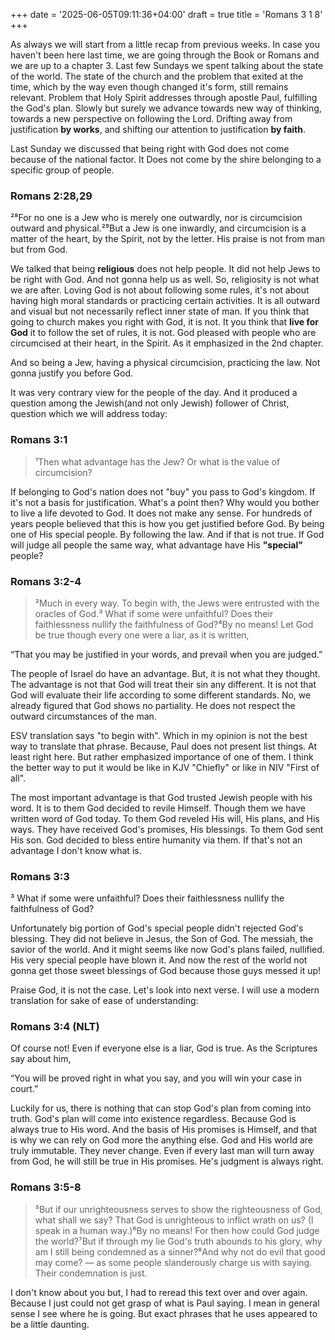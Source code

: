 +++
date = '2025-06-05T09:11:36+04:00'
draft = true
title = 'Romans 3 1 8'
+++

As always we will start from a little recap from previous weeks. In case you haven't been here last time, we are going through the Book or Romans and we are up to a chapter 3. Last few Sundays we spent talking about the state of the world. The state of the church and the problem that exited at the time, which by the way even though changed it's form, still remains relevant. Problem that Holy Spirit addresses through apostle Paul, fulfilling the God's plan. Slowly but surely we advance towards new way of thinking, towards a new perspective on following the Lord. Drifting away from justification **by works**, and shifting our attention to justification **by faith**.

Last Sunday we discussed that being right with God does not come because of the national factor. It Does not come by the shire belonging to a specific group of people.

### Romans 2:28,29
²⁸For no one is a Jew who is merely one outwardly, nor is circumcision outward and physical.²⁹But a Jew is one inwardly, and circumcision is a matter of the heart, by the Spirit, not by the letter. His praise is not from man but from God.

We talked that being **religious** does not help people. It did not help Jews to be right with God. And not gonna help us as well. So, religiosity is not what we are after. Loving God is not about following some rules, it's not about having high moral standards or practicing certain activities. It is all outward and visual but not necessarily reflect inner state of man. If you think that going to church makes you right with God, it is not. It you think that **live for God** it to follow the set of rules, it is not. God pleased with people who are circumcised at their heart, in the Spirit. As it emphasized in the 2nd chapter.

And so being a Jew, having a physical circumcision, practicing the law. Not gonna justify you before God.

It was very contrary view for the people of the day. And it produced a question among the Jewish(and not only Jewish) follower of Christ, question which we will address today:

### Romans 3:1
>¹Then what advantage has the Jew? Or what is the value of circumcision?

If belonging to God's nation does not "buy" you pass to God's kingdom. If it's not a basis for justification. What's a point then? Why would you bother to live a life devoted to God. It does not make any sense. For hundreds of years people believed that this is how you get justified before God. By being one of His special people. By following the law. And if that is not true. If God will judge all people the same way, what advantage have His **"special"** people?

### Romans 3:2-4
>²Much in every way. To begin with, the Jews were entrusted with the oracles of God.³ What if some were unfaithful? Does their faithlessness nullify the faithfulness of God?⁴By no means! Let God be true though every one were a liar, as it is written, 

“That you may be justified in your words, and prevail when you are judged.”

The people of Israel do have an advantage. But, it is not what they thought. The advantage is not that God will treat their sin any different. It is not that God will evaluate their life according to some different standards. No, we already figured that God shows no partiality. He does not respect the outward circumstances of the man.

ESV translation says "to begin with". Which in my opinion is not the best way to translate that phrase. Because, Paul does not present list things. At least right here. But rather emphasized importance of one of them. I think the better way to put it would be like in KJV "Chiefly" or like in NIV "First of all".

The most important advantage is that God trusted Jewish people with his word. It is to them God decided to revile Himself. Though them we have written word of God today. To them God reveled His will, His plans, and His ways. They have received God's promises, His blessings. To them God sent His son. God decided to bless entire humanity via them. If that's not an advantage I don't know what is.

### Romans 3:3
³ What if some were unfaithful? Does their faithlessness nullify the faithfulness of God?

Unfortunately big portion of God's special people didn't rejected God's blessing. They did not believe in Jesus, the Son of God. The messiah, the savior of the world. And it might seems like now God's plans failed, nullified. His very special people have blown it. And now the rest of the world not gonna get those sweet blessings of God because those guys messed it up!

Praise God, it is not the case. Let's look into next verse. I will use a modern translation for sake of ease of understanding:

### Romans 3:4 (NLT)
Of course not! Even if everyone else is a liar, God is true. As the Scriptures say about him,

“You will be proved right in what you say,
and you will win your case in court.”

Luckily for us, there is nothing that can stop God's plan from coming into truth. God's plan will come into existence regardless. Because God is always true to His word. And the basis of His promises is Himself, and that is why we can rely on God more the anything else. God and His world are truly immutable. They never change. Even if every last man will turn away from God, he will still be true in His promises. He's judgment is always right.


### Romans 3:5-8
>⁵But if our unrighteousness serves to show the righteousness of God, what shall we say? That God is unrighteous to inflict wrath on us? (I speak in a human way.)⁶By no means! For then how could God judge the world?⁷But if through my lie God's truth abounds to his glory, why am I still being condemned as a sinner?⁸And why not do evil that good may come? — as some people slanderously charge us with saying. Their condemnation is just.

 I don't know about you but, I had to reread this text over and over again. Because I just could not get grasp of what is Paul saying. I mean in general sense I see where he is going. But exact phrases that he uses appeared to be a little daunting.

